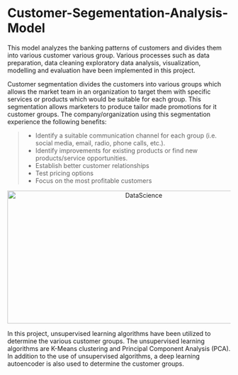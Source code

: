 # Customer-Segementation-Analysis-Model
This model analyzes the banking patterns of customers and divides them into various customer various group. Various processes such as data preparation, data cleaning exploratory data analysis, visualization, modelling and evaluation have been implemented in this project.

Customer segmentation divides the customers into various groups which allows the market team in an organization to target them with specific services or products which would be suitable for each group. This segmentation allows marketers to produce tailor made promotions for it customer groups. The company/organization using this segmentation experience the following benefits:

>* Identify a suitable communication channel for each group (i.e. social media, email, radio, phone calls, etc.).
>* Identify improvements for existing products or find new products/service opportunities.
>* Establish better customer relationships
>* Test pricing options
>* Focus on the most profitable customers
<p align="center">
    <img alt="DataScience" title="CustomerSegmentation" src="https://blog.intercomassets.com/blog/wp-content/uploads/2020/10/Customer-segmentation-performance-matrix.png" width="600" height="300">
</p>

In this project, unsupervised learning algorithms have been utilized to determine the various customer groups. The unsupervised learning algorithms are K-Means clustering and Principal Component Analysis (PCA). In addition to the use of unsupervised algorithms, a deep learning autoencoder is also used to determine the customer groups.
